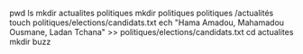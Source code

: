 pwd
ls
mkdir actualites politiques
mkdir politiques  politiques /actualités
touch politiques/elections/candidats.txt
ech "Hama Amadou, Mahamadou Ousmane, Ladan Tchana" >> politiques/elections/candidats.txt
cd actualites
mkdir buzz
